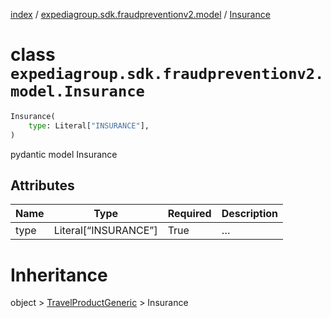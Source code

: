 [index](index.md) /
[expediagroup.sdk.fraudpreventionv2.model](expediagroup.sdk.fraudpreventionv2.model.md)
/ [Insurance](Insurance.md)

# class `expediagroup.sdk.fraudpreventionv2.model.Insurance`

```python
Insurance(
    type: Literal["INSURANCE"],
)
```

pydantic model Insurance

## Attributes

| Name | Type                   | Required | Description |
| ---- | ---------------------- | -------- | ----------- |
| type | Literal\[“INSURANCE”\] | True     | …           |

# Inheritance

object > [TravelProductGeneric](TravelProductGeneric.md) > Insurance

